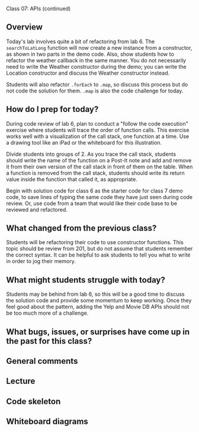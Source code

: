Class 07: APIs (continued)

## Overview

Today's lab involves quite a bit of refactoring from lab 6. The `searchToLatLong` function will now create a new instance from a constructor, as shown in two parts in the demo code. Also, show students how to refactor the weather callback in the same manner. You do not necessarily need to write the Weather constructor during the demo; you can write the Location constructor and discuss the Weather constructor instead.

Students will also refactor `.forEach` to `.map`, so discuss this process but do not code the solution for them. `.map` is also the code challenge for today.

## How do I prep for today?

During code review of lab 6, plan to conduct a "follow the code execution" exercise where students will trace the order of function calls. This exercise works well with a visualization of the call stack, one function at a time. Use a drawing tool like an iPad or the whiteboard for this illustration.

Divide students into groups of 2. As you trace the call stack, students should write the name of the function on a Post-It note and add and remove it from their own version of the call stack in front of them on the table. When a function is removed from the call stack, students should write its return value inside the function that called it, as appropriate.

Begin with solution code for class 6 as the starter code for class 7 demo code, to save lines of typing the same code they have just seen during code review. Or, use code from a team that would like their code base to be reviewed and refactored.

## What changed from the previous class?

Students will be refactoring their code to use constructor functions. This topic should be review from 201, but do not assume that students remember the correct syntax. It can be helpful to ask students to tell you what to write in order to jog their memory.

## What might students struggle with today?

Students may be behind from lab 6, so this will be a good time to discuss the solution code and provide some momentum to keep working. Once they feel good about the pattern, adding the Yelp and Movie DB APIs should not be too much more of a challenge.

## What bugs, issues, or surprises have come up in the past for this class?

## General comments

## Lecture

## Code skeleton

## Whiteboard diagrams
